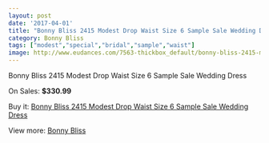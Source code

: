 ```yaml
---
layout: post
date: '2017-04-01'
title: "Bonny Bliss 2415 Modest Drop Waist Size 6 Sample Sale Wedding Dress"
category: Bonny Bliss
tags: ["modest","special","bridal","sample","waist"]
image: http://www.eudances.com/7563-thickbox_default/bonny-bliss-2415-modest-drop-waist-size-6-sample-sale-wedding-dress.jpg
---
```

Bonny Bliss 2415 Modest Drop Waist Size 6 Sample Sale Wedding Dress

On Sales: **$330.99**
<a href="https://www.eudances.com/en/bonny-bliss/2681-bonny-bliss-2415-modest-drop-waist-size-6-sample-sale-wedding-dress.html"><amp-img layout="responsive" width="600" height="600" src="//www.eudances.com/7563-thickbox_default/bonny-bliss-2415-modest-drop-waist-size-6-sample-sale-wedding-dress.jpg" alt="Bonny Bliss 2415 Modest Drop Waist Size 6 Sample Sale Wedding Dress 0" /></a>
<a href="https://www.eudances.com/en/bonny-bliss/2681-bonny-bliss-2415-modest-drop-waist-size-6-sample-sale-wedding-dress.html"><amp-img layout="responsive" width="600" height="600" src="//www.eudances.com/7566-thickbox_default/bonny-bliss-2415-modest-drop-waist-size-6-sample-sale-wedding-dress.jpg" alt="Bonny Bliss 2415 Modest Drop Waist Size 6 Sample Sale Wedding Dress 1" /></a>
<a href="https://www.eudances.com/en/bonny-bliss/2681-bonny-bliss-2415-modest-drop-waist-size-6-sample-sale-wedding-dress.html"><amp-img layout="responsive" width="600" height="600" src="//www.eudances.com/7565-thickbox_default/bonny-bliss-2415-modest-drop-waist-size-6-sample-sale-wedding-dress.jpg" alt="Bonny Bliss 2415 Modest Drop Waist Size 6 Sample Sale Wedding Dress 2" /></a>
<a href="https://www.eudances.com/en/bonny-bliss/2681-bonny-bliss-2415-modest-drop-waist-size-6-sample-sale-wedding-dress.html"><amp-img layout="responsive" width="600" height="600" src="//www.eudances.com/7564-thickbox_default/bonny-bliss-2415-modest-drop-waist-size-6-sample-sale-wedding-dress.jpg" alt="Bonny Bliss 2415 Modest Drop Waist Size 6 Sample Sale Wedding Dress 3" /></a>

Buy it: [Bonny Bliss 2415 Modest Drop Waist Size 6 Sample Sale Wedding Dress](https://www.eudances.com/en/bonny-bliss/2681-bonny-bliss-2415-modest-drop-waist-size-6-sample-sale-wedding-dress.html "Bonny Bliss 2415 Modest Drop Waist Size 6 Sample Sale Wedding Dress")

View more: [Bonny Bliss](https://www.eudances.com/en/40-bonny-bliss "Bonny Bliss")